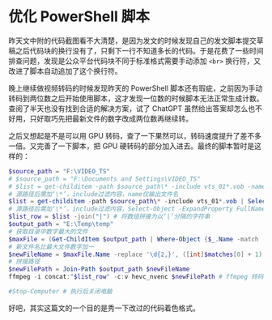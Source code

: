 # 优化 PowerShell 脚本


昨天文中附的代码截图看不大清楚，是因为发文的时候发现自己的发文脚本提交草稿之后代码块的换行没有了，只剩下一行不知道多长的代码。于是花费了一些时间排查问题，发现是公众平台代码块不同于标准格式需要手动添加 `<br>` 换行符，又改进了脚本自动追加了这个换行符。

晚上继续做视频转码的时候发现昨天的 PowerShell 脚本还有瑕疵，之前因为手动转码到两位数之后开始使用脚本，这才发现一位数的时候脚本无法正常生成计数。查阅了半天也没有找到合适的解决方案，试了 ChatGPT 虽然给出答案却怎么也不好用，只好取巧先把最新文件的数字改成两位数再继续转。

之后又想起是不是可以用 GPU 转码，查了一下果然可以，转码速度提升了差不多一倍。又完善了一下脚本，把 GPU 硬转码的部分加入进去。最终的脚本暂时是这样的：

```powershell
$source_path = "F:\VIDEO_TS"
# $source_path = "F:\Documents and Settings\VIDEO_TS"
# $list = get-childitem -path $source_path\* -include vts_01*.vob -name
# 源路径后需加‘\*’，include过滤内容，name仅输出文件名
$list = get-childitem -path $source_path\* -include vts_01*.vob | Select-Object -ExpandProperty FullName
# 源路径后需加‘\*’，include过滤内容，Select-Object -ExpandProperty FullName 输出完整路径
$list_row = $list -join("|") # 将数组拼接为以‘|’分隔的字符串
$output_path = "E:\Temp\temp"
# 获取目录中数字最大的文件
$maxFile = (Get-ChildItem $output_path | Where-Object {$_.Name -match '\d+'} | Sort-Object {[int]($_.Name -replace '\D','')} -Descending)[0]
# 新文件名比最大文件数字加一
$newFileName = $maxFile.Name -replace '\d{2,}', ([int]$matches[0] + 1)
# 拼接路径
$newFilePath = Join-Path $output_path $newFileName
ffmpeg -i concat:"$list_row" -c:v hevc_nvenc $newFilePath # ffmpeg 转码命令

#Stop-Computer # 执行后关闭电脑
```

好吧，其实这篇文的一个目的是秀一下改过的代码着色格式。
